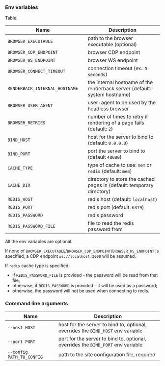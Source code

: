 ### Env variables

Table:

| Name                           |     | Description                                                               |
|--------------------------------|:----|---------------------------------------------------------------------------|
| `BROWSER_EXECUTABLE`           |     | path to the browser executable (optional)                                 |
| `BROWSER_CDP_ENDPOINT`         |     | browser CDP endpoint                                                      |
| `BROWSER_WS_ENDPOINT`          |     | browser WS endpoint                                                       |
| `BROWSER_CONNECT_TIMEOUT`      |     | connection timeout (ex.: `5 seconds`)                                     |
| `RENDERBACK_INTERNAL_HOSTNAME` |     | the internal hostname of the renderback server (default: system hostname) |
| `BROWSER_USER_AGENT`           |     | user-agent to be used by the headless browser                             |
| `BROWSER_RETRIES`              |     | number of times to retry if rendering of a page fails (default: `2`)      |
| `BIND_HOST`                    |     | host for the server to bind to (default: `0.0.0.0`)                       |
| `BIND_PORT`                    |     | port the server to bind to (default `48080`)                              |
| `CACHE_TYPE`                   |     | type of cache to use: `mem` or `redis` (default: `mem`)                   |
| `CACHE_DIR`                    |     | directory to store the cached pages in (default: temporary directory)     |
| `REDIS_HOST`                   |     | redis host (default: `localhost`)                                         |
| `REDIS_PORT`                   |     | redis port (default: `6379`)                                              |
| `REDIS_PASSWORD`               |     | redis password                                                            |
| `REDIS_PASSWORD_FILE`          |     | file to read the redis password from                                      |

All the env variables are optional.

If none of `BROWSER_EXECUTABLE`/`BROWSER_CDP_ENDPOINT`/`BROWSER_WS_ENDPOINT` is specified, a 
CDP endpoint `ws://localhost:3000` will be assumed.

If `redis` cache type is specified:

* if `REDIS_PASSWORD_FILE` is provided - the password will be read from that file; 
* otherwise, if `REDIS_PASSWORD` is provided - it will be used as a password;
* otherwise, the password will not be used when connecting to redis.

### Command line arguments

| Name                      | Description                                                                      |
|---------------------------|----------------------------------------------------------------------------------|
| `--host HOST`             | host for the server to bind to, optional, overrides the `BIND_HOST` env variable |
| `--port PORT`             | port for the server to bind to, optional, overrides the `BIND_PORT` env variable |
| `--config PATH_TO_CONFIG` | path to the site configuration file, required                                    |


